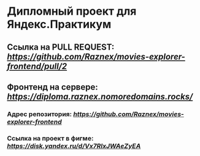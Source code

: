 # Дипломный проект для Яндекс.Практикум
## Ссылка на PULL REQUEST: *https://github.com/Raznex/movies-explorer-frontend/pull/2*
## Фронтенд на сервере: *https://diploma.raznex.nomoredomains.rocks/*
### Адрес репозитория: *https://github.com/Raznex/movies-explorer-frontend*
### Ссылка на проект в фигме: *https://disk.yandex.ru/d/Vx7RlxJWAeZyEA*
